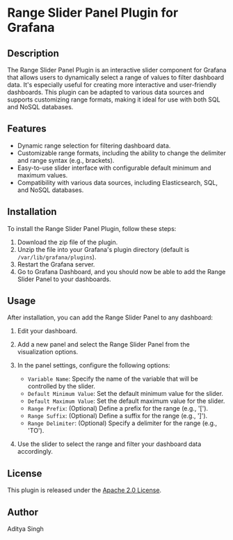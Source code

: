 # Range Slider Panel Plugin for Grafana

## Description

The Range Slider Panel Plugin is an interactive slider component for Grafana that allows users to dynamically select a range of values to filter dashboard data. It's especially useful for creating more interactive and user-friendly dashboards. This plugin can be adapted to various data sources and supports customizing range formats, making it ideal for use with both SQL and NoSQL databases.

## Features

- Dynamic range selection for filtering dashboard data.
- Customizable range formats, including the ability to change the delimiter and range syntax (e.g., brackets).
- Easy-to-use slider interface with configurable default minimum and maximum values.
- Compatibility with various data sources, including Elasticsearch, SQL, and NoSQL databases.

## Installation

To install the Range Slider Panel Plugin, follow these steps:

1. Download the zip file of the plugin.
2. Unzip the file into your Grafana's plugin directory (default is `/var/lib/grafana/plugins`).
3. Restart the Grafana server.
4. Go to Grafana Dashboard, and you should now be able to add the Range Slider Panel to your dashboards.

## Usage

After installation, you can add the Range Slider Panel to any dashboard:

1. Edit your dashboard.
2. Add a new panel and select the Range Slider Panel from the visualization options.
3. In the panel settings, configure the following options:

   - `Variable Name`: Specify the name of the variable that will be controlled by the slider.
   - `Default Minimum Value`: Set the default minimum value for the slider.
   - `Default Maximum Value`: Set the default maximum value for the slider.
   - `Range Prefix`: (Optional) Define a prefix for the range (e.g., '[').
   - `Range Suffix`: (Optional) Define a suffix for the range (e.g., ']').
   - `Range Delimiter`: (Optional) Specify a delimiter for the range (e.g., 'TO').

4. Use the slider to select the range and filter your dashboard data accordingly.

## License

This plugin is released under the [Apache 2.0 License](LICENSE).

## Author

Aditya Singh
